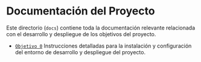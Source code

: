 # Documentación del Proyecto

Este directorio (`docs`) contiene toda la documentación relevante relacionada con el desarrollo y despliegue de los objetivos del proyecto.

- [`Objetivo 0`](./objetivo-0.md) Instrucciones detalladas para la instalación y configuración del entorno de desarrollo y despliegue del proyecto.
